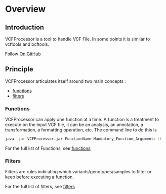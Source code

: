 # Overview

## Introduction

VCFProcessor is a tool to handle VCF File. In some points it is similar to vcftools and bcftools.

Follow [On GitHub](https://github.com/ThomasLudwig/VCFProcessor)

## Principle

VCFProcessor articulates itself around two main concepts :

* [functions](functions)
* [filters](filters)

### Functions

VCFProcessor can apply one function at a time. A function is a treatment to execute on the input VCF file, it can be an analysis, an annotation, a transformation, a formatting operation, etc. The command line to do this is

```bash
java -jar VCFProcessor.jar FunctionName Mandatory_Function_Arguments [Optional_Function_Arguments] [Filters]
```
For the full list of Functions, see [functions](functions)

### Filters

Filters are rules indicating which variants/genotypes/samples to filter or keep before executing a function.

For the full list of filters, see [filters](filters)